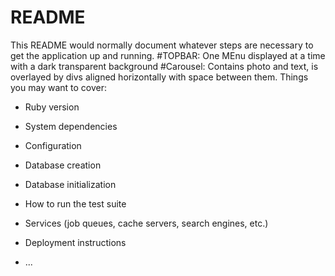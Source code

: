# README

This README would normally document whatever steps are necessary to get the
application up and running.
#TOPBAR: One MEnu displayed at a time with a dark transparent  background
#Carousel: Contains photo and text, is overlayed by divs aligned horizontally with space between them.
Things you may want to cover:

* Ruby version

* System dependencies

* Configuration

* Database creation

* Database initialization

* How to run the test suite

* Services (job queues, cache servers, search engines, etc.)

* Deployment instructions

* ...
